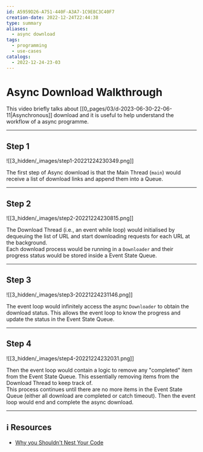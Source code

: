 ```yaml
---
id: A5959D26-A751-440F-A3A7-1C9E8C3C40F7
creation-date: 2022-12-24T22:44:38
type: summary
aliases:
  - async download
tags:
  - programming
  - use-cases
catalogs:
  - 2022-12-24-23-03
---
```


# Async Download Walkthrough 


This video briefly talks about [[0_pages/03/d-2023-06-30-22-06-11|Asynchronous]] download and it is useful to help understand the workflow of a async programme. 

---
## Step 1

![[3_hidden/_images/step1-20221224230349.png]]

The first step of Async download is that the Main Thread (`main`) would receive a list of download links and append them into a Queue. 

---
## Step 2

![[3_hidden/_images/step2-20221224230815.png]]

The Download Thread (i.e., an event while loop) would initialised by dequeuing the list of URL and start downloading requests for each URL at the background.  
Each download process would be running in a `Downloader` and their progress status would be stored inside a Event State Queue.

---
## Step 3


![[3_hidden/_images/step3-20221224231146.png]]

The event loop would infinitely access the async `Downloader` to obtain the download status. This allows the event loop to know the progress and update the status in the Event State Queue.

---
## Step 4

![[3_hidden/_images/step4-20221224232031.png]]

Then the event loop would contain a logic to remove any "completed" item from the Event State Queue. This essentially removing items from the Download Thread to keep track of.  
This process continues until there are no more items in the Event State Queue (either all download are completed or catch timeout). Then the event loop would end and complete the async download.

---
## ℹ️ Resources
- [Why you Shouldn't Nest Your Code](https://www.youtube.com/watch?v=CFRhGnuXG-4)
